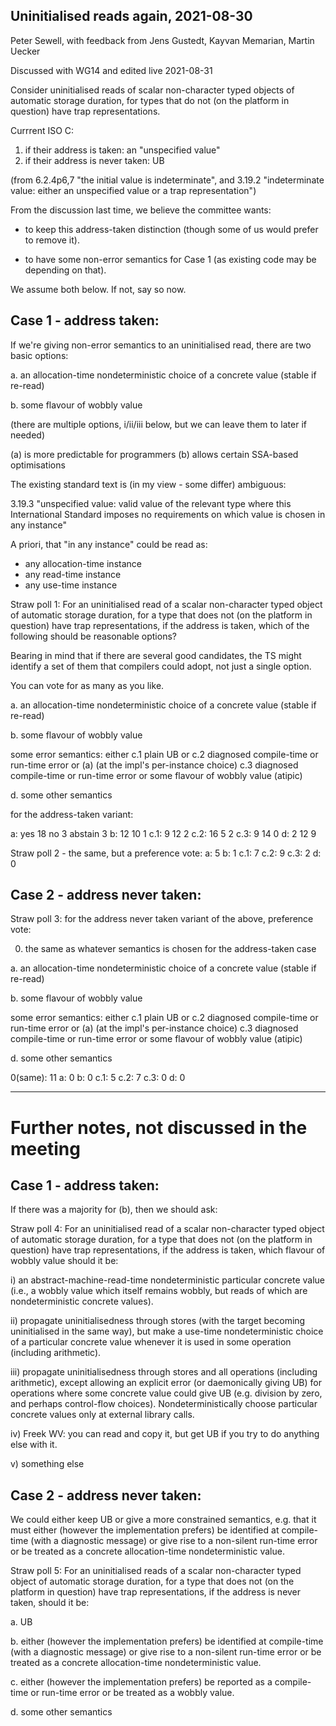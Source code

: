 Uninitialised reads again, 2021-08-30
-------------------------------------

Peter Sewell, with feedback from Jens Gustedt, Kayvan Memarian, Martin Uecker

Discussed with WG14 and edited live 2021-08-31



Consider uninitialised reads of scalar non-character typed objects of
automatic storage duration, for types that do not (on the platform in
question) have trap representations.

Currrent ISO C:

1. if their address is taken: an "unspecified value"
2. if their address is never taken: UB

(from 6.2.4p6,7 "the initial value is indeterminate", and 3.19.2
"indeterminate value: either an unspecified value or a trap representation")

From the discussion last time, we believe the committee wants:

- to keep this address-taken distinction (though some of us would
  prefer to remove it).

- to have some non-error semantics for Case 1 (as existing code may be
  depending on that).

We assume both below.  If not, say so now. 


## Case 1 - address taken:

If we're giving non-error semantics to an uninitialised read, there are
two basic options:

a. an allocation-time nondeterministic choice of a concrete value
   (stable if re-read) 

b. some flavour of wobbly value

   (there are multiple options, i/ii/iii below, but we can leave them
   to later if needed)

(a) is more predictable for programmers
(b) allows certain SSA-based optimisations

The existing standard text is (in my view - some differ) ambiguous: 

  3.19.3 "unspecified value: valid value of the relevant type
  where this International Standard imposes no requirements on which
  value is chosen in any instance"

A priori, that "in any instance" could be read as:

  - any allocation-time instance 
  - any read-time instance 
  - any use-time instance 

Straw poll 1: For an uninitialised read of a scalar non-character typed
object of automatic storage duration, for a type that does not (on the
platform in question) have trap representations, if the address is
taken, which of the following should be reasonable options? 

Bearing in mind that if there are several good candidates, the TS might identify 
a set of them that compilers could adopt, not just a single option.

You can vote for as many as you like.

a. an allocation-time nondeterministic choice of a concrete value (stable if re-read) 

b. some flavour of wobbly value

some error semantics: either 
c.1 plain UB or
c.2 diagnosed compile-time or run-time error or (a) (at the impl's per-instance choice)
c.3 diagnosed compile-time or run-time error or some flavour of wobbly value (atipic)

d. some other semantics

for the address-taken variant:

a:  yes 18   no 3   abstain 3
b:    	12     10    		1
c.1:  	9      12    		2
c.2:  	16      5    		2
c.3:  	9      14    		0
d:    	2      12    		9

Straw poll 2 - the same, but a preference vote:
a: 5    b: 1  c.1:  7    c.2: 9   c.3:  2   d: 0


## Case 2 - address never taken:

Straw poll 3: for the address never taken variant of the above, preference vote:

0. the same as whatever semantics is chosen for the address-taken case

a. an allocation-time nondeterministic choice of a concrete value (stable if re-read) 

b. some flavour of wobbly value

some error semantics: either 
c.1 plain UB or
c.2 diagnosed compile-time or run-time error or (a) (at the impl's per-instance choice)
c.3 diagnosed compile-time or run-time error or some flavour of wobbly value (atipic)

d. some other semantics


0(same): 11   a: 0   b: 0  c.1: 5   c.2: 7    c.3: 0    d: 0








---------------------------------------------------------

#  Further notes, not discussed in the meeting

## Case 1 - address taken:

If there was a majority for (b), then we should ask:

Straw poll 4: For an uninitialised read of a scalar non-character typed
object of automatic storage duration, for a type that does not (on the
platform in question) have trap representations, if the address is
taken, which flavour of wobbly value should it be:

   i) an abstract-machine-read-time nondeterministic particular
   concrete value (i.e., a wobbly value which itself remains wobbly, but
   reads of which are nondeterministic concrete values).

   ii) propagate uninitialisedness through stores (with the target
   becoming uninitialised in the same way), but make a use-time
   nondeterministic choice of a particular concrete value whenever it is
   used in some operation (including arithmetic).

   iii) propagate uninitialisedness through stores and all operations
   (including arithmetic), except allowing an explicit error (or
   daemonically giving UB) for operations where some concrete value could
   give UB (e.g. division by zero, and perhaps control-flow choices).
   Nondeterministically choose particular concrete values only at
   external library calls.

   iv)  Freek WV: you can read and copy it, but get UB if you try to
   do anything else with it. 

   v) something else
   

## Case 2 - address never taken:

We could either keep UB or give a more constrained semantics,
e.g. that it must either (however the implementation prefers) be
identified at compile-time (with a diagnostic message) or give rise to
a non-silent run-time error or be treated as a concrete
allocation-time nondeterministic value.

Straw poll 5: For an uninitialised reads of a scalar non-character typed
object of automatic storage duration, for a type that does not (on the
platform in question) have trap representations, if the address is
never taken, should it be:

a. UB

b. either (however the implementation prefers) be identified at
    compile-time (with a diagnostic message) or give rise to a
    non-silent run-time error or be treated as a concrete
    allocation-time nondeterministic value.

c. either (however the implementation prefers) be reported
    as a compile-time or run-time error or be treated as a wobbly value.

d. some other semantics


  

